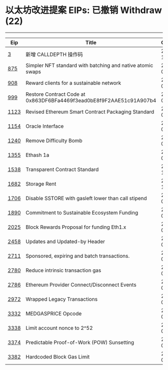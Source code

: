 
# 以太坊改进提案 EIPs: 已撤销 Withdraw (22)
---
| Eip                     | Title                                                               | Created    | Status    | Category  | Type            |
| ----------------------- | ------------------------------------------------------------------- | ---------- | --------- | --------- | --------------- |
| [3](/zh/eip-3.md)       | 新增 CALLDEPTH 操作码                                                    | 2015-11-19 | Withdrawn | Core      | Standards Track |
| [875](/zh/eip-875.md)   | Simpler NFT standard with batching and native atomic swaps          | 2018-02-08 | Withdrawn | ERC       | Standards Track |
| [908](/zh/eip-908.md)   | Reward clients for a sustainable network                            | 2018-03-01 | Withdrawn | Core      | Standards Track |
| [999](/zh/eip-999.md)   | Restore Contract Code at 0x863DF6BFa4469f3ead0bE8f9F2AAE51c91A907b4 | 2018-04-04 | Withdrawn | Core      | Standards Track |
| [1123](/zh/eip-1123.md) | Revised Ethereum Smart Contract Packaging Standard                  | 2018-06-01 | Withdrawn | ERC       | Standards Track |
| [1154](/zh/eip-1154.md) | Oracle Interface                                                    | 2018-06-13 | Withdrawn | ERC       | Standards Track |
| [1240](/zh/eip-1240.md) | Remove Difficulty Bomb                                              | 2018-07-21 | Withdrawn | Core      | Standards Track |
| [1355](/zh/eip-1355.md) | Ethash 1a                                                           | 2018-08-26 | Withdrawn | Core      | Standards Track |
| [1538](/zh/eip-1538.md) | Transparent Contract Standard                                       | 2018-10-31 | Withdrawn | ERC       | Standards Track |
| [1682](/zh/eip-1682.md) | Storage Rent                                                        | 2018-11-10 | Withdrawn | Core      | Standards Track |
| [1706](/zh/eip-1706.md) | Disable SSTORE with gasleft lower than call stipend                 | 2019-01-15 | Withdrawn | Core      | Standards Track |
| [1890](/zh/eip-1890.md) | Commitment to Sustainable Ecosystem Funding                         | 2019-03-31 | Withdrawn | Core      | Standards Track |
| [2025](/zh/eip-2025.md) | Block Rewards Proposal for funding Eth1.x                           | 2019-04-20 | Withdrawn | Core      | Standards Track |
| [2458](/zh/eip-2458.md) | Updates and Updated-by Header                                       | 2020-01-06 | Withdrawn |           | Informational   |
| [2711](/zh/eip-2711.md) | Sponsored, expiring and batch transactions.                         | 2020-06-11 | Withdrawn | Core      | Standards Track |
| [2780](/zh/eip-2780.md) | Reduce intrinsic transaction gas                                    | 2020-07-11 | Withdrawn | Core      | Standards Track |
| [2786](/zh/eip-2786.md) | Ethereum Provider Connect/Disconnect Events                         | 2020-07-15 | Withdrawn | Interface | Standards Track |
| [2972](/zh/eip-2972.md) | Wrapped Legacy Transactions                                         | 2020-09-12 | Withdrawn | Core      | Standards Track |
| [3332](/zh/eip-3332.md) | MEDGASPRICE Opcode                                                  | 2021-03-05 | Withdrawn | Core      | Standards Track |
| [3338](/zh/eip-3338.md) | Limit account nonce to 2^52                                         | 2021-03-07 | Withdrawn | Core      | Standards Track |
| [3374](/zh/eip-3374.md) | Predictable Proof-of-Work (POW) Sunsetting                          | 2021-03-13 | Withdrawn | Core      | Standards Track |
| [3382](/zh/eip-3382.md) | Hardcoded Block Gas Limit                                           | 2021-03-13 | Withdrawn | Core      | Standards Track |

    